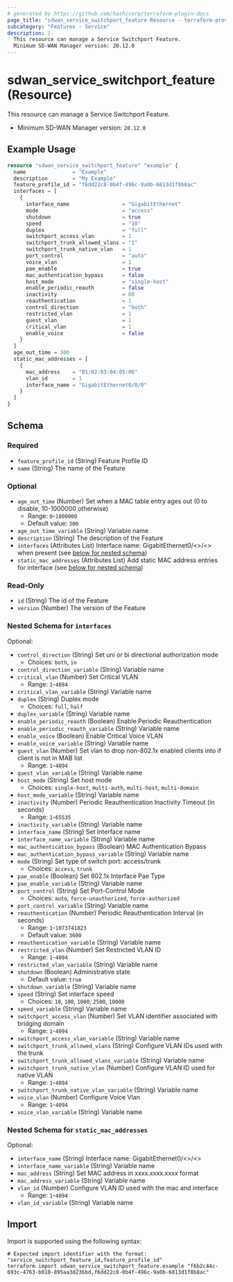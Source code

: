 ```yaml
---
# generated by https://github.com/hashicorp/terraform-plugin-docs
page_title: "sdwan_service_switchport_feature Resource - terraform-provider-sdwan"
subcategory: "Features - Service"
description: |-
  This resource can manage a Service Switchport Feature.
  Minimum SD-WAN Manager version: 20.12.0
---
```


# sdwan_service_switchport_feature (Resource)

This resource can manage a Service Switchport Feature.
  - Minimum SD-WAN Manager version: `20.12.0`

## Example Usage

```terraform
resource "sdwan_service_switchport_feature" "example" {
  name               = "Example"
  description        = "My Example"
  feature_profile_id = "f6dd22c8-0b4f-496c-9a0b-6813d1f8b8ac"
  interfaces = [
    {
      interface_name                 = "GigabitEthernet"
      mode                           = "access"
      shutdown                       = true
      speed                          = "10"
      duplex                         = "full"
      switchport_access_vlan         = 1
      switchport_trunk_allowed_vlans = "1"
      switchport_trunk_native_vlan   = 1
      port_control                   = "auto"
      voice_vlan                     = 1
      pae_enable                     = true
      mac_authentication_bypass      = false
      host_mode                      = "single-host"
      enable_periodic_reauth         = false
      inactivity                     = 60
      reauthentication               = 1
      control_direction              = "both"
      restricted_vlan                = 1
      guest_vlan                     = 1
      critical_vlan                  = 1
      enable_voice                   = false
    }
  ]
  age_out_time = 300
  static_mac_addresses = [
    {
      mac_address    = "01:02:03:04:05:06"
      vlan_id        = 1
      interface_name = "GigabitEthernet0/0/0"
    }
  ]
}
```

<!-- schema generated by tfplugindocs -->
## Schema

### Required

- `feature_profile_id` (String) Feature Profile ID
- `name` (String) The name of the Feature

### Optional

- `age_out_time` (Number) Set when a MAC table entry ages out (0 to disable, 10-1000000 otherwise)
  - Range: `0`-`1000000`
  - Default value: `300`
- `age_out_time_variable` (String) Variable name
- `description` (String) The description of the Feature
- `interfaces` (Attributes List) Interface name: GigabitEthernet0/<>/<> when present (see [below for nested schema](#nestedatt--interfaces))
- `static_mac_addresses` (Attributes List) Add static MAC address entries for interface (see [below for nested schema](#nestedatt--static_mac_addresses))

### Read-Only

- `id` (String) The id of the Feature
- `version` (Number) The version of the Feature

<a id="nestedatt--interfaces"></a>
### Nested Schema for `interfaces`

Optional:

- `control_direction` (String) Set uni or bi directional authorization mode
  - Choices: `both`, `in`
- `control_direction_variable` (String) Variable name
- `critical_vlan` (Number) Set Critical VLAN
  - Range: `1`-`4094`
- `critical_vlan_variable` (String) Variable name
- `duplex` (String) Duplex mode
  - Choices: `full`, `half`
- `duplex_variable` (String) Variable name
- `enable_periodic_reauth` (Boolean) Enable Periodic Reauthentication
- `enable_periodic_reauth_variable` (String) Variable name
- `enable_voice` (Boolean) Enable Critical Voice VLAN
- `enable_voice_variable` (String) Variable name
- `guest_vlan` (Number) Set vlan to drop non-802.1x enabled clients into if client is not in MAB list
  - Range: `1`-`4094`
- `guest_vlan_variable` (String) Variable name
- `host_mode` (String) Set host mode
  - Choices: `single-host`, `multi-auth`, `multi-host`, `multi-domain`
- `host_mode_variable` (String) Variable name
- `inactivity` (Number) Periodic Reauthentication Inactivity Timeout (in seconds)
  - Range: `1`-`65535`
- `inactivity_variable` (String) Variable name
- `interface_name` (String) Set Interface name
- `interface_name_variable` (String) Variable name
- `mac_authentication_bypass` (Boolean) MAC Authentication Bypass
- `mac_authentication_bypass_variable` (String) Variable name
- `mode` (String) Set type of switch port: access/trunk
  - Choices: `access`, `trunk`
- `pae_enable` (Boolean) Set 802.1x Interface Pae Type
- `pae_enable_variable` (String) Variable name
- `port_control` (String) Set Port-Control Mode
  - Choices: `auto`, `force-unauthorized`, `force-authorized`
- `port_control_variable` (String) Variable name
- `reauthentication` (Number) Periodic Reauthentication Interval (in seconds)
  - Range: `1`-`1073741823`
  - Default value: `3600`
- `reauthentication_variable` (String) Variable name
- `restricted_vlan` (Number) Set Restricted VLAN ID
  - Range: `1`-`4094`
- `restricted_vlan_variable` (String) Variable name
- `shutdown` (Boolean) Administrative state
  - Default value: `true`
- `shutdown_variable` (String) Variable name
- `speed` (String) Set interface speed
  - Choices: `10`, `100`, `1000`, `2500`, `10000`
- `speed_variable` (String) Variable name
- `switchport_access_vlan` (Number) Set VLAN identifier associated with bridging domain
  - Range: `1`-`4094`
- `switchport_access_vlan_variable` (String) Variable name
- `switchport_trunk_allowed_vlans` (String) Configure VLAN IDs used with the trunk
- `switchport_trunk_allowed_vlans_variable` (String) Variable name
- `switchport_trunk_native_vlan` (Number) Configure VLAN ID used for native VLAN
  - Range: `1`-`4094`
- `switchport_trunk_native_vlan_variable` (String) Variable name
- `voice_vlan` (Number) Configure Voice Vlan
  - Range: `1`-`4094`
- `voice_vlan_variable` (String) Variable name


<a id="nestedatt--static_mac_addresses"></a>
### Nested Schema for `static_mac_addresses`

Optional:

- `interface_name` (String) Interface name: GigabitEthernet0/<>/<>
- `interface_name_variable` (String) Variable name
- `mac_address` (String) Set MAC address in xxxx.xxxx.xxxx format
- `mac_address_variable` (String) Variable name
- `vlan_id` (Number) Configure VLAN ID used with the mac and interface
  - Range: `1`-`4094`
- `vlan_id_variable` (String) Variable name

## Import

Import is supported using the following syntax:

```shell
# Expected import identifier with the format: "service_switchport_feature_id,feature_profile_id"
terraform import sdwan_service_switchport_feature.example "f6b2c44c-693c-4763-b010-895aa3d236bd,f6dd22c8-0b4f-496c-9a0b-6813d1f8b8ac"
```
